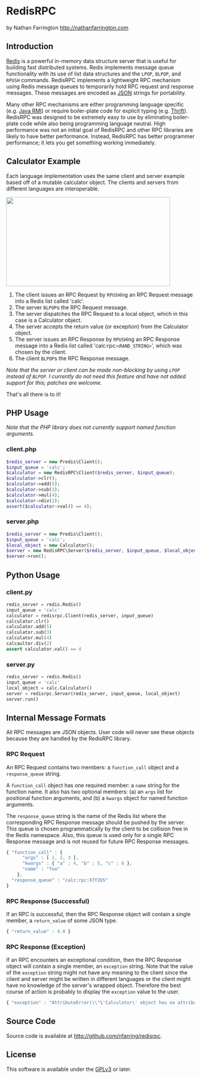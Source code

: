 RedisRPC
========

by Nathan Farrington
<http://nathanfarrington.com>

Introduction
------------

[Redis][Redis] is a powerful in-memory data structure server that is useful
for building fast distributed systems. Redis implements message queue
functionality with its use of list data structures and the `LPOP`, `BLPOP`,
and `RPUSH` commands. RedisRPC implements a lightweight RPC mechanism using
Redis message queues to temporarily hold RPC request and response
messages. These messages are encoded as [JSON][JSON] strings for portability.

Many other RPC mechanisms are either programming language specific (e.g. [Java
RMI][JavaRMI]) or require boiler-plate code for explicit typing (e.g.
[Thrift][Thrift]). RedisRPC was designed to be extremely easy to use by
eliminating boiler-plate code while also being programming language neutral.
High performance was not an initial goal of RedisRPC and other RPC libraries
are likely to have better performance. Instead, RedisRPC has better programmer
performance; it lets you get something working immediately.

Calculator Example
------------------
Each language implementation uses the same client and server example based off
of a mutable calculator object. The clients and servers from different
languages are interoperable.

<img
src="http://github.com/nfarring/redisrpc/raw/master/docs/redisrpc_example.png"
width=438 height=238>

1. The client issues an RPC Request by `RPUSH`ing an RPC Request message into a
Redis list called 'calc'.
2. The server `BLPOP`s the RPC Request message.
3. The server dispatches the RPC Request to a local object, which in this case
is a Calculator object.
4. The server accepts the return value (or exception) from the Calculator object.
5. The server issues an RPC Response by `RPUSH`ing an RPC Response message into
a Redis list called 'calc:rpc:`<RAND_STRING>`', which was chosen by the client.
6. The client `BLPOP`s the RPC Response message.

*Note that the server or client can be made non-blocking by using `LPOP`
instead of `BLPOP`. I currently do not need this feature and have not added
support for this; patches are welcome.*

That's all there is to it!

PHP Usage
---------

*Note that the PHP library does not currently support named function arguments.*

### client.php

```php
$redis_server = new Predis\Client();
$input_queue = 'calc';
$calculator = new RedisRPC\Client($redis_server, $input_queue);
$calculator->clr();
$calculator->add(5);
$calculator->sub(3);
$calculator->mul(4);
$calculator->div(2);
assert($calculator->val() == 4);
```

### server.php

```php
$redis_server = new Predis\Client();
$input_queue = 'calc';
$local_object = new Calculator();
$server = new RedisRPC\Server($redis_server, $input_queue, $local_object);
$server->run();
```

Python Usage
------------

### client.py

```python
redis_server = redis.Redis()
input_queue = 'calc'
calculator = redisrpc.Client(redis_server, input_queue)
calculator.clr()
calculator.add(5)
calculator.sub(3)
calculator.mul(4)
calcaultor.div(2)
assert calculator.val() == 4
```

### server.py

```python
redis_server = redis.Redis()
input_queue = 'calc'
local_object = calc.Calculator()
server = redisrpc.Server(redis_server, input_queue, local_object)
server.run()
```

Internal Message Formats
------------------------
All RPC messages are JSON objects. User code will never see these objects
because they are handled by the RedisRPC library.

### RPC Request
An RPC Request contains two members: a `function_call` object and
a `response_queue` string.

A `function_call` object has one required member: a `name` string for the function
name. It also has two optional members: (a) an `args` list for positional
function arguments, and (b) a `kwargs` object for named function arguments.

The `response_queue` string is the name of the Redis list where the
corresponding RPC Response message should be pushed by the server. This queue
is chosen programmatically by the client to be collision free in the Redis
namespace.  Also, this queue is used only for a single RPC Response message
and is not reused for future RPC Response messages.

```javascript
{ "function_call" : {
      "args" : [ 1, 2, 3 ],
      "kwargs" : { "a" : 4, "b" : 5, "c" : 6 },
      "name" : "foo"
    },
  "response_queue" : "calc:rpc:X7Y2US"
}
```

### RPC Response (Successful)
If an RPC is successful, then the RPC Response object will contain a single
member, a `return_value` of some JSON type.

```javascript
{ "return_value" : 4.0 }
```

### RPC Response (Exception)
If an RPC encounters an exceptional condition, then the RPC Response object
will contain a single member, an `exception` string. Note that the value of
the `exception` string might not have any meaning to the client since the
client and server might be written in different languages or the client
might have no knowledge of the server's wrapped object. Therefore the best
course of action is probably to display the `exception` value to the user.

```javascript
{ "exception" : "AttributeError(\\"\'Calculator\' object has no attribute \'foo\'\\",)" }
```

Source Code
-----------
Source code is available at <http://github.com/nfarring/redisrpc>.

License
-------
This software is available under the [GPLv3][GPLv3] or later.

[Redis]: http://redis.io/

[JSON]: http://json.org/

[JavaRMI]: https://en.wikipedia.org/wiki/Java_remote_method_invocation

[Thrift]: https://en.wikipedia.org/wiki/Apache_Thrift

[GPLv3]: http://www.gnu.org/licenses/gpl.html

